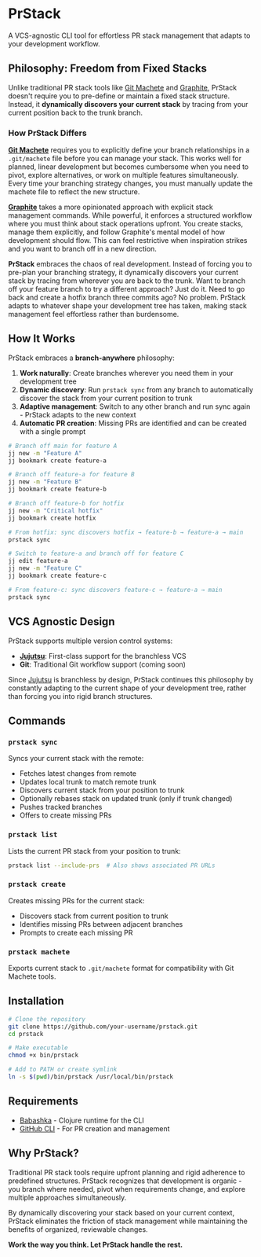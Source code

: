# PrStack

A VCS-agnostic CLI tool for effortless PR stack management that adapts to your development workflow.

## Philosophy: Freedom from Fixed Stacks

Unlike traditional PR stack tools like [Git Machete](https://github.com/VirtusLab/git-machete) and [Graphite](https://graphite.dev/), PrStack doesn't require you to pre-define or maintain a fixed stack structure. Instead, it **dynamically discovers your current stack** by tracing from your current position back to the trunk branch.

### How PrStack Differs

**[Git Machete](https://github.com/VirtusLab/git-machete)** requires you to explicitly define your branch relationships in a `.git/machete` file before you can manage your stack. This works well for planned, linear development but becomes cumbersome when you need to pivot, explore alternatives, or work on multiple features simultaneously. Every time your branching strategy changes, you must manually update the machete file to reflect the new structure.

**[Graphite](https://graphite.dev/)** takes a more opinionated approach with explicit stack management commands. While powerful, it enforces a structured workflow where you must think about stack operations upfront. You create stacks, manage them explicitly, and follow Graphite's mental model of how development should flow. This can feel restrictive when inspiration strikes and you want to branch off in a new direction.

**PrStack** embraces the chaos of real development. Instead of forcing you to pre-plan your branching strategy, it dynamically discovers your current stack by tracing from wherever you are back to the trunk. Want to branch off your feature branch to try a different approach? Just do it. Need to go back and create a hotfix branch three commits ago? No problem. PrStack adapts to whatever shape your development tree has taken, making stack management feel effortless rather than burdensome.

## How It Works

PrStack embraces a **branch-anywhere** philosophy:

1. **Work naturally**: Create branches wherever you need them in your development tree
2. **Dynamic discovery**: Run `prstack sync` from any branch to automatically discover the stack from your current position to trunk
3. **Adaptive management**: Switch to any other branch and run sync again - PrStack adapts to the new context
4. **Automatic PR creation**: Missing PRs are identified and can be created with a single prompt

```bash
# Branch off main for feature A
jj new -m "Feature A"
jj bookmark create feature-a

# Branch off feature-a for feature B
jj new -m "Feature B"
jj bookmark create feature-b

# Branch off feature-b for hotfix
jj new -m "Critical hotfix"
jj bookmark create hotfix

# From hotfix: sync discovers hotfix → feature-b → feature-a → main
prstack sync

# Switch to feature-a and branch off for feature C
jj edit feature-a
jj new -m "Feature C"
jj bookmark create feature-c

# From feature-c: sync discovers feature-c → feature-a → main
prstack sync
```

## VCS Agnostic Design

PrStack supports multiple version control systems:

- **[Jujutsu](https://github.com/martinvonz/jj)**: First-class support for the branchless VCS
- **Git**: Traditional Git workflow support (coming soon)

Since [Jujutsu](https://github.com/martinvonz/jj) is branchless by design, PrStack continues this philosophy by constantly adapting to the current shape of your development tree, rather than forcing you into rigid branch structures.

## Commands

### `prstack sync`
Syncs your current stack with the remote:
- Fetches latest changes from remote
- Updates local trunk to match remote trunk
- Discovers current stack from your position to trunk
- Optionally rebases stack on updated trunk (only if trunk changed)
- Pushes tracked branches
- Offers to create missing PRs

### `prstack list`
Lists the current PR stack from your position to trunk:
```bash
prstack list --include-prs  # Also shows associated PR URLs
```

### `prstack create`
Creates missing PRs for the current stack:
- Discovers stack from current position to trunk
- Identifies missing PRs between adjacent branches
- Prompts to create each missing PR

### `prstack machete`
Exports current stack to `.git/machete` format for compatibility with Git Machete tools.

## Installation

```bash
# Clone the repository
git clone https://github.com/your-username/prstack.git
cd prstack

# Make executable
chmod +x bin/prstack

# Add to PATH or create symlink
ln -s $(pwd)/bin/prstack /usr/local/bin/prstack
```

## Requirements

- [Babashka](https://babashka.org/) - Clojure runtime for the CLI
- [GitHub CLI](https://cli.github.com/) - For PR creation and management

## Why PrStack?

Traditional PR stack tools require upfront planning and rigid adherence to predefined structures. PrStack recognizes that development is organic - you branch where needed, pivot when requirements change, and explore multiple approaches simultaneously.

By dynamically discovering your stack based on your current context, PrStack eliminates the friction of stack management while maintaining the benefits of organized, reviewable changes.

**Work the way you think. Let PrStack handle the rest.**
